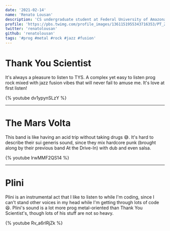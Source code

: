 ```yaml
---
date: '2021-02-14'
name: 'Renato Lousan'
description: 'CS undergraduate student at Federal University of Amazonas (Brazil). Long-time prog rock addict and Data Science/ DevOps enthusiast.'
profile: 'https://pbs.twimg.com/profile_images/1361151955343716353/PT_ZcBVd_400x400.jpg'
twitter: 'renatolousan'
github: 'renatolousan'
tags: '#prog #metal #rock #jazz #fusion'
---
```


# Thank You Scientist

It's always a pleasure to listen to TYS. A complex yet easy to listen prog rock mixed with jazz fusion vibes that will never fail to amuse me. It's love at first listen!

{% youtube dv1ypynSLzY %}

---

# The Mars Volta

This band is like having an acid trip without taking drugs 😅. It's hard to describe their sui generis sound, since they mix hardcore punk (brought along by their previous band At the Drive-In) with dub and even salsa.

{% youtube lrwMMF2QS14 %}

---

# Plini

Plini is an instrumental act that I like to listen to while I'm coding, since I can't stand other voices in my head while I'm getting through lots of code 😆. Plini's sound is a lot more prog metal-oriented than Thank You Scientist's, though lots of his stuff are not so heavy.

{% youtube Rv_a6rlRjZk %}
